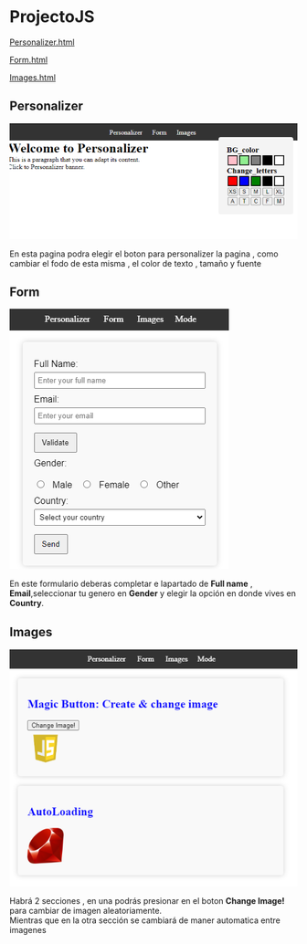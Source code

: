 # ProjectoJS

[Personalizer.html](#personalizer)

[Form.html](#form)

[Images.html](#images)

## Personalizer

<img src="img_ms/1.png" wi>

En esta pagina podra elegir el boton para personalizer la pagina , como cambiar el fodo de esta misma , el color de texto , tamaño y fuente

## Form

<img src="img_ms/2.png">

En este formulario deberas completar e lapartado de **Full name** , **Email**,seleccionar tu genero en **Gender** y elegir la opción en donde vives en **Country**.


## Images

<img src="img_ms/3.png">

Habrá 2 secciones , en una podrás presionar en el boton **Change Image!** para cambiar de imagen aleatoriamente.\
Mientras que en la otra sección se cambiará de maner automatica entre imagenes

